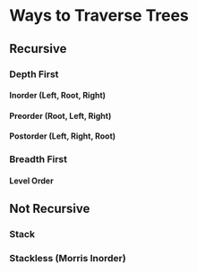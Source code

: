 # Ways to Traverse Trees

## Recursive

### Depth First

#### Inorder (Left, Root, Right)

#### Preorder (Root, Left, Right)

#### Postorder (Left, Right, Root)

### Breadth First

#### Level Order

## Not Recursive

### Stack

### Stackless (Morris Inorder)

